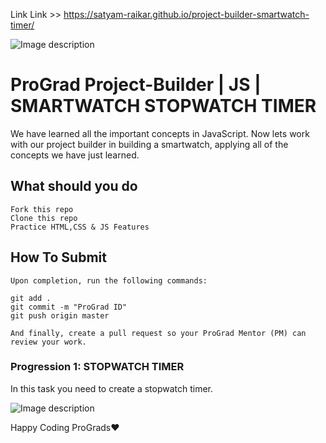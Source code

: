 Link Link >> https://satyam-raikar.github.io/project-builder-smartwatch-timer/

![Image description](https://i1.faceprep.in/ProGrad/prograd-logo.png)

# ProGrad Project-Builder | JS | SMARTWATCH STOPWATCH TIMER

We have learned all the important concepts in JavaScript. Now lets work with our project builder in building a smartwatch, applying all of the concepts we have just learned.

## What should you do
```
Fork this repo
Clone this repo
Practice HTML,CSS & JS Features
```

## How To Submit
```
Upon completion, run the following commands:

git add .
git commit -m "ProGrad ID"
git push origin master

And finally, create a pull request so your ProGrad Mentor (PM) can review your work.
```

### Progression 1: STOPWATCH TIMER
In this task you need to create a stopwatch timer.

![Image description](https://i1.faceprep.in/ProGrad/sm-5.PNG)



Happy Coding ProGrads❤️
